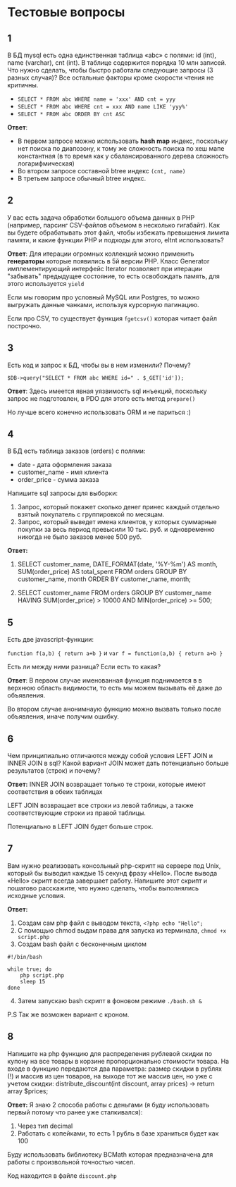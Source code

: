 # Тестовые вопросы

## 1
В БД mysql  есть одна единственная таблица «abc» с полями: id (int), name (varchar), cnt (int). В таблице содержится порядка 10 млн записей. Что нужно сделать, чтобы быстро работали следующие запросы (3 разных случая)? Все остальные факторы кроме скорости чтения не критичны.
   - ```SELECT * FROM abc WHERE name = 'xxx' AND cnt = yyy```
   - ```SELECT * FROM abc WHERE cnt = xxx AND name LIKE 'yyy%'```
   - ```SELECT * FROM abc ORDER BY cnt ASC```
   
**Ответ**:
- В первом запросе можно использовать **hash map** индекс, поскольку нет поиска по диапозону, к тому же сложность поиска по хеш мапе константная (в то время как у сбалансированного дерева сложность логарифмическая)
- Во втором запросе составной btree индекс ```(cnt, name)```
- В третьем запросе обычный btree индекс.

## 2
У вас есть задача обработки большого объема данных в PHP (например, парсинг CSV-файлов объемом в несколько гигабайт). Как вы будете обрабатывать этот файл, чтобы избежать превышения лимита памяти, и какие функции PHP и подходы для этого, eltnt использовать?

**Ответ**: Для итерации огромных коллекций можно применить **генераторы** которые появились в 5й версии PHP. Класс Generator имплементирующий интерфейс Iterator позволяет при итерации "забывать" предыдущее состояние, то есть освобождать память, для этого используется ```yield```

Если мы говорим про условный MySQL или Postgres, то можно выгружать данные чанками, используя курсорную пагинацию.

Если про CSV, то существует функция ```fgetcsv()``` которая читает файл построчно.

## 3
Есть код и запрос к БД, чтобы вы в нем изменили? Почему?

```$DB->query("SELECT * FROM abc WHERE id=" . $_GET['id']);```

**Ответ**: Здесь имеется явная уязвимость sql инъекций, поскольку запрос не подготовлен, в PDO для этого есть метод `prepare()`

Но лучше всего конечно использовать ORM и не париться :)

## 4
В БД есть таблица заказов (orders) с полями:
- date - дата оформления заказа
- customer_name - имя клиента
- order_price - сумма заказа


Напишите sql запросы для выборки:
1. Запрос, который покажет сколько денег принес каждый отдельно взятый покупатель с группировкой по месяцам.
2. Запрос, который выведет  имена клиентов, у которых суммарные покупки за весь период превысили 10 тыс. руб. и одновременно никогда не было заказов менее 500 руб.

**Ответ:** 
1. SELECT customer_name, DATE_FORMAT(date, '%Y-%m') AS month,
   SUM(order_price) AS total_spent FROM orders GROUP BY
   customer_name, month ORDER BY customer_name, month;

2. SELECT customer_name FROM
   orders GROUP BY customer_name HAVING SUM(order_price) > 10000 AND MIN(order_price) >= 500;


## 5
Есть две javascript-функции:

```function f(a,b) { return a+b }```
и ```var f = function(a,b) { return a+b }```

Есть ли между ними разница? Если есть то какая?

**Ответ**: В первом случае именованная функция поднимается в в верхнюю область видимости, то есть мы можем вызывать её даже до объявления.

Во втором случае анонимнаую функцию можно вызвать только после объявления, иначе получим ошибку.

## 6
Чем принципиально отличаются между собой условия LEFT JOIN и INNER JOIN в sql? Какой вариант JOIN может дать потенциально больше результатов (строк) и почему?

**Ответ:** INNER JOIN возвращает только те строки, которые имеют соответствия в обеих таблицах

LEFT JOIN возвращает все строки из левой таблицы, а также соответствующие строки из правой таблицы.

Потенциально в LEFT JOIN будет больше строк.

## 7
Вам нужно реализовать консольный php-скрипт на сервере под Unix, который бы выводил каждые 15 секунд фразу «Hello». После вывода «Hello» скрипт всегда завершает работу. Напишите этот скрипт и пошагово расскажите, что нужно сделать, чтобы выполнялись исходные условия. 

**Ответ:** 
1. Создам сам php файл с выводом текста, ```<?php echo "Hello";```
2. С помощью chmod выдам права для запуска из терминала, ```chmod +x script.php```
3. Создам bash файл с бесконечным циклом

```
#!/bin/bash

while true; do
    php script.php
    sleep 15
done
```

4. Затем запускаю bash скрипт в фоновом режиме ```./bash.sh &```

P.S Так же возможен вариант с кроном.

## 8

Напишите на php функцию для распределения рублевой скидки по купону на все товары в корзине пропорционально стоимости товара. На входе в функцию передаются два параметра: размер скидки в рублях (!) и массив из цен товаров, на выходе тот же массив цен, но уже с учетом скидки: distribute_discount(int discount, array prices) → return array $prices;

**Ответ:** Я знаю 2 способа работы с деньгами (я буду использовать первый потому что ранее уже сталкивался):
1. Через тип decimal
2. Работать с копейками, то есть 1 рубль в базе храниться будет как 100

Буду использовать библиотеку BCMath которая предназначена для работы с произвольной точностью чисел.

Код находится в файле ```discount.php```





